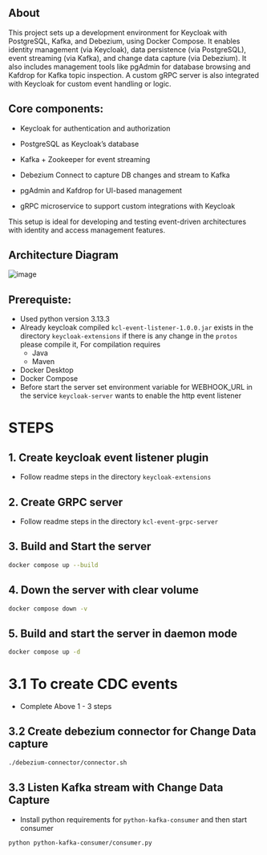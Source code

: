 ## About
This project sets up a development environment for Keycloak with PostgreSQL, Kafka, and Debezium, using Docker Compose. It enables identity management (via Keycloak), data persistence (via PostgreSQL), event streaming (via Kafka), and change data capture (via Debezium). It also includes management tools like pgAdmin for database browsing and Kafdrop for Kafka topic inspection. A custom gRPC server is also integrated with Keycloak for custom event handling or logic.

## Core components:

- Keycloak for authentication and authorization

- PostgreSQL as Keycloak’s database

- Kafka + Zookeeper for event streaming

- Debezium Connect to capture DB changes and stream to Kafka

- pgAdmin and Kafdrop for UI-based management

- gRPC microservice to support custom integrations with Keycloak

This setup is ideal for developing and testing event-driven architectures with identity and access management features.

## Architecture Diagram
![image](https://github.com/user-attachments/assets/e844268b-d69b-4683-9f0d-c0595b25bc27)

## Prerequiste:
- Used python version 3.13.3
- Already keycloak compiled `kcl-event-listener-1.0.0.jar` exists in the directory `keycloak-extensions` if there is any change in the `protos` please compile it, For compilation requires
  - Java
  - Maven
- Docker Desktop
- Docker Compose
- Before start the server set environment variable for WEBHOOK_URL in the service `keycloak-server` wants to enable the http event listener

# STEPS
## 1. Create keycloak event listener plugin
  - Follow readme steps in the directory `keycloak-extensions`

## 2. Create GRPC server
  - Follow readme steps in the directory  `kcl-event-grpc-server`

## 3. Build and Start the server
```bash
docker compose up --build
```

## 4. Down the server with clear volume
```bash
docker compose down -v
```


## 5. Build and start the server in daemon mode
```bash
docker compose up -d
```

# 3.1 To create CDC events
 - Complete Above 1 - 3 steps
## 3.2  Create debezium connector for Change Data capture
```bash
./debezium-connector/connector.sh 
```
## 3.3 Listen Kafka stream with Change Data Capture
 - Install python requirements for `python-kafka-consumer` and then start consumer
```
python python-kafka-consumer/consumer.py
```

